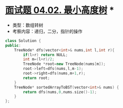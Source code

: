 # [面试题 04.02. 最小高度树](https://leetcode-cn.com/problems/minimum-height-tree-lcci/) *

+ 类型：数组转树
+ 考察内容：递归，二分，指针的操作

```cpp
class Solution {
public:
    TreeNode* dfs(vector<int>& nums,int l,int r){
        if(l>r) return NULL;
        int m=(l+r)/2;
        TreeNode *root=new TreeNode(nums[m]);
        root->left=dfs(nums,l,m-1);
        root->right=dfs(nums,m+1,r);
        return root;
    }
    TreeNode* sortedArrayToBST(vector<int>& nums) {
        return dfs(nums,0,nums.size()-1);
    }
};
```